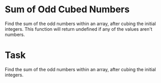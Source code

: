 # Sum of Odd Cubed Numbers
Find the sum of the odd numbers within an array, after cubing the initial integers. This function will return undefined if any of the values aren't numbers.

# Task
Find the sum of the odd numbers within an array, after cubing the initial integers.